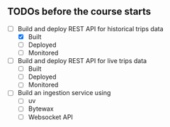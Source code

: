 ## TODOs before the course starts

- [ ] Build and deploy REST API for historical trips data
    - [x] Built
    - [ ] Deployed
    - [ ] Monitored
- [ ] Build and deploy REST API for live trips data
    - [ ] Built
    - [ ] Deployed
    - [ ] Monitored
- [ ] Build an ingestion service using
    - [ ] uv
    - [ ] Bytewax
    - [ ] Websocket API